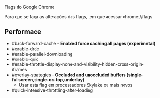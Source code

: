 Flags do Google Chrome

Para que se faça as alterações das flags, tem que acessar chrome://flags

## Performace

* #back-forward-cache - **Enabled force caching all pages (experimntal)**
* #enable-drdc
* #enable-parallel-downloading
* #enable-quic
* #enable-throttle-display-none-and-visibility-hidden-cross-origin-iframes
* #overlay-strategies - **Occluded and unoccluded buffers (single-fullscreen,single-on-top,underlay)**
	* Usar esta flag em processadores Skylake ou mais novos
* #quick-intensive-throttling-after-loading


